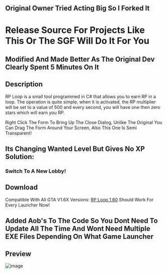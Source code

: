 ## Original Owner Tried Acting Big So I Forked It
# Release Source For Projects Like This Or The SGF Will Do It For You
## Modified And Made Better As The Original Dev Clearly Spent 5 Minutes On It

## Description
RP Loop is a small tool programmed in C# that allows you to earn RP in a loop. The operation is quite simple, when it is activated, the RP multiplier will be set to a value of 500 and every second, you will have one then zero stars which will earn you RP.

Right Click The Form To Bring Up The Close Dialog, 
Unlike The Original You Can Drag The Form Around Your Screen,
Also This One Is Semi Transparent!

## Its Changing Wanted Level But Gives No XP Solution:
### Switch To A New Lobby!
 
## Download
Compatible With All GTA V1.6X Versions:
[RP Loop 1.60](https://github.com/dr-NHA/RP-Loop/blob/main/RP_Loop_NHA/RP_Loop_NHA/bin/Release/RP_Loop_NHA.exe)
Should Work For Every Launcher Now!

## Added Aob's To The Code So You Dont Need To Update All The Time And Wont Need Multiple EXE Files Depending On What Game Launcher

## Preview
![image](https://user-images.githubusercontent.com/56168811/172918710-f4d49c94-f966-4f6a-b547-72c346f62623.png)
